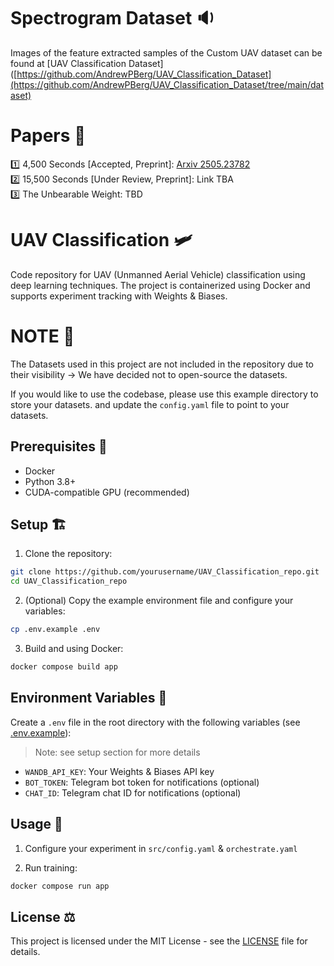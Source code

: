 # Spectrogram Dataset 🔉
Images of the feature extracted samples of the Custom UAV dataset can be found at [UAV Classification Dataset]([https://github.com/AndrewPBerg/UAV_Classification_Dataset](https://github.com/AndrewPBerg/UAV_Classification_Dataset/tree/main/dataset)

# Papers 📜

 1️⃣ 4,500 Seconds [Accepted, Preprint]: [Arxiv 2505.23782](https://arxiv.org/abs/2505.23782) </br>
 2️⃣ 15,500 Seconds [Under Review, Preprint]: Link TBA </br>
 3️⃣ The Unbearable Weight: TBD </br>

# UAV Classification 🛩️

Code repository for UAV (Unmanned Aerial Vehicle) classification using deep learning techniques. The project is containerized using Docker and supports experiment tracking with Weights & Biases.

# **NOTE** 📎

The Datasets used in this project are not included in the repository due to their visibility -> We have decided not to open-source the datasets.

If you would like to use the codebase, please use this example directory to store your datasets. and update the `config.yaml` file to point to your datasets.

## Prerequisites 🔮

- Docker
- Python 3.8+
- CUDA-compatible GPU (recommended)

## Setup 🏗️

1. Clone the repository:
```bash
git clone https://github.com/yourusername/UAV_Classification_repo.git
cd UAV_Classification_repo
```

2. (Optional) Copy the example environment file and configure your variables:
```bash
cp .env.example .env
```

3. Build and using Docker:

```bash
docker compose build app
```

## Environment Variables 📨

Create a `.env` file in the root directory with the following variables (see [.env.example](https://github.com/AndrewPBerg/UAV_Classification/blob/master/.env.example)):
> Note: see setup section for more details

- `WANDB_API_KEY`: Your Weights & Biases API key
- `BOT_TOKEN`: Telegram bot token for notifications (optional)
- `CHAT_ID`: Telegram chat ID for notifications (optional)

## Usage 🐳
1. Configure your experiment in `src/config.yaml` & `orchestrate.yaml`

2. Run training:
```bash
docker compose run app
```
## License ⚖️

This project is licensed under the MIT License - see the [LICENSE](LICENSE) file for details. 
